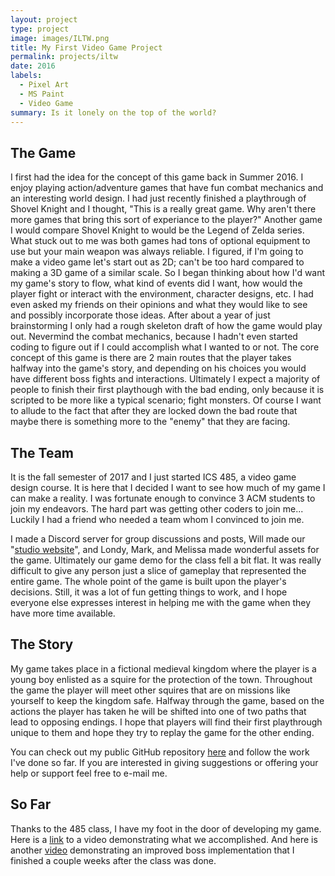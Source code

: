 ```yaml
---
layout: project
type: project
image: images/ILTW.png
title: My First Video Game Project
permalink: projects/iltw
date: 2016
labels:
  - Pixel Art
  - MS Paint
  - Video Game
summary: Is it lonely on the top of the world?
---
```


## The Game

I first had the idea for the concept of this game back in Summer 2016. I enjoy playing action/adventure games that have fun combat mechanics and an interesting world design. I had just recently finished a playthrough of Shovel Knight and I thought, "This is a really great game. Why aren't there more games that bring this sort of experiance to the player?" Another game I would compare Shovel Knight to would be the Legend of Zelda series. What stuck out to me was both games had tons of optional equipment to use but your main weapon was always reliable. I figured, if I'm going to make a video game let's start out as 2D; can't be too hard compared to making a 3D game of a similar scale. So I began thinking about how I'd want my game's story to flow, what kind of events did I want, how would the player fight or interact with the environment, character designs, etc. I had even asked my friends on their opinions and what they would like to see and possibly incorporate those ideas. After about a year of just brainstorming I only had a rough skeleton draft of how the game would play out. Nevermind the combat mechanics, because I hadn't even started coding to figure out if I could accomplish what I wanted to or not. The core concept of this game is there are 2 main routes that the player takes halfway into the game's story, and depending on his choices you would have different boss fights and interactions. Ultimately I expect a majority of people to finish their first playthough with the bad ending, only because it is scripted to be more like a typical scenario; fight monsters. Of course I want to allude to the fact that after they are locked down the bad route that maybe there is something more to the "enemy" that they are facing.

## The Team

It is the fall semester of 2017 and I just started ICS 485, a video game design course. It is here that I decided I want to see how much of my game I can make a reality. I was fortunate enough to convince 3 ACM students to join my endeavors. The hard part was getting other coders to join me... Luckily I had a friend who needed a team whom I convinced to join me.

I made a Discord server for group discussions and posts, Will made our "<a href="http://mao485studios.wsiu4.ics415.com/">studio website</a>", and Londy, Mark, and Melissa made wonderful assets for the game. Ultimately our game demo for the class fell a bit flat. It was really difficult to give any person just a slice of gameplay that represented the entire game. The whole point of the game is built upon the player's decisions. Still, it was a lot of fun getting things to work, and I hope everyone else expresses interest in helping me with the game when they have more time available.

## The Story

My game takes place in a fictional medieval kingdom where the player is a young boy enlisted as a squire for the protection of the town. Throughout the game the player will meet other squires that are on missions like yourself to keep the kingdom safe. Halfway through the game, based on the actions the player has taken he will be shifted into one of two paths that lead to opposing endings. I hope that players will find their first playthrough unique to them and hope they try to replay the game for the other ending.

You can check out my public GitHub repository <a href="https://github.com/erikhuan/myGame">here</a> and follow the work I've done so far. If you are interested in giving suggestions or offering your help or support feel free to e-mail me.

## So Far

Thanks to the 485 class, I have my foot in the door of developing my game. Here is a <a href="https://www.youtube.com/watch?v=gLSnrBhiB1Q">link</a> to a video demonstrating what we accomplished. And here is another <a href="https://www.youtube.com/watch?v=5hQJaYhgTCY">video</a> demonstrating an improved boss implementation that I finished a couple weeks after the class was done.
